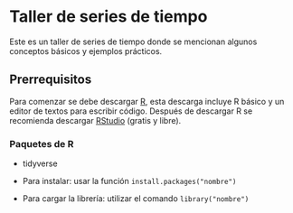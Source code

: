 # Taller de series de tiempo

Este es un taller de series de tiempo donde se mencionan algunos conceptos básicos 
y ejemplos prácticos.

## Prerrequisitos
Para comenzar se debe descargar [R](https://cran.r-project.org), esta descarga incluye R básico y un editor de textos para escribir código. Después de descargar R se recomienda descargar [RStudio](https://www.rstudio.com/products/rstudio/download/) (gratis y libre).

### Paquetes de R
- tidyverse

- Para instalar: usar la función `install.packages("nombre")`
- Para cargar la librería: utilizar el comando `library("nombre")`




